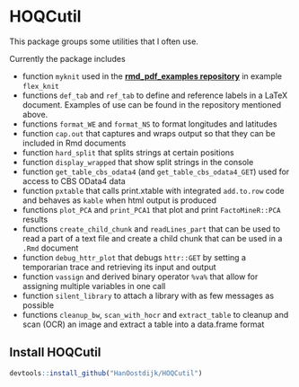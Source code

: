 # HOQCutil
This package groups some utilities that I often use.

Currently the package includes 

* function `myknit` used in the 
[**rmd_pdf_examples repository**](https://github.com/HanOostdijk/rmd_pdf) in example `flex_knit`
* functions `def_tab` and `ref_tab` to define and reference labels in a LaTeX document. Examples of use can be found in the repository mentioned above.
* functions `format_WE` and `format_NS` to format longitudes and latitudes
* function `cap.out` that captures and wraps output so that they can be included in Rmd documents
* function `hard_split` that splits strings at certain positions
* function `display_wrapped` that show split strings in the console
* function `get_table_cbs_odata4` (and `get_table_cbs_odata4_GET`) used for access to CBS OData4 data
* function `pxtable` that calls print.xtable with integrated `add.to.row` code and behaves as `kable` when html output is produced
* functions `plot_PCA` and `print_PCA1` that plot and print `FactoMineR::PCA` results
* functions `create_child_chunk` and `readLines_part` that can be used to read a part of a text file and create a child chunk that can be used in a `.Rmd` document
* function `debug_httr_plot` that debugs `httr::GET` by setting a temporarian trace and retrieving its input and output
* function `vassign` and derived binary operator `%va%` that allow for assigning multiple variables in one call
* function `silent_library` to attach a library with as few messages as possible
* functions `cleanup_bw`, `scan_with_hocr` and `extract_table` to cleanup and scan (OCR) an image and extract a table into a data.frame format

## Install HOQCutil

```R
devtools::install_github("HanOostdijk/HOQCutil") 
```
